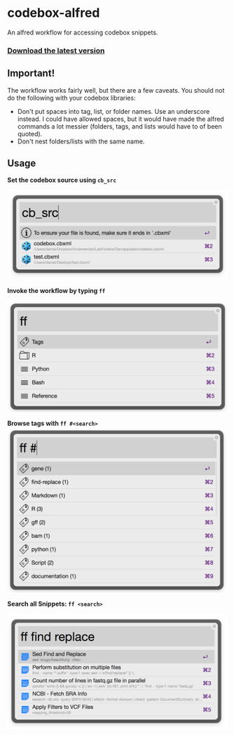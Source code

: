 # codebox-alfred

An alfred workflow for accessing codebox snippets.

### [Download the latest version](https://github.com/danielecook/codebox-alfred/releases)

## Important!

The workflow works fairly well, but there are a few caveats. You should not do the following with your codebox libraries:

* Don't put spaces into tag, list, or folder names. Use an underscore instead. I could have allowed spaces, but it would have made the alfred commands a lot messier (folders, tags, and lists would have to of been quoted). 
* Don't nest folders/lists with the same name. 

## Usage

__Set the codebox source using `cb_src`__

![set source](img/set_src.png)

__Invoke the workflow by typing `ff`__

![search directory](img/browse_directory.png)

__Browse tags with `ff #<search>`__
![search tags](img/search_tags.png)

__Search all Snippets: `ff <search>`__

![search all](img/search_snippets.png)

